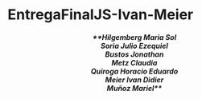 # EntregaFinalJS-Ivan-Meier
<h5 align="center">**Hilgemberg Maria Sol<br>
Soria Julio Ezequiel<br>
Bustos Jonathan<br>
Metz Claudia<br>
Quiroga Horacio Eduardo<br>
Meier Ivan Didier<br>
Muñoz Mariel**<br></h5>
